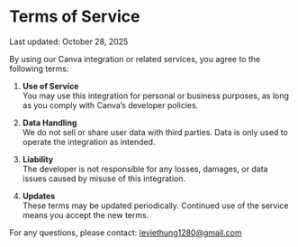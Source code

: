 
# Terms of Service

Last updated: October 28, 2025

By using our Canva integration or related services, you agree to the following terms:

1. **Use of Service**  
   You may use this integration for personal or business purposes, as long as you comply with Canva’s developer policies.

2. **Data Handling**  
   We do not sell or share user data with third parties. Data is only used to operate the integration as intended.

3. **Liability**  
   The developer is not responsible for any losses, damages, or data issues caused by misuse of this integration.

4. **Updates**  
   These terms may be updated periodically. Continued use of the service means you accept the new terms.

For any questions, please contact: [leviethung1280@gmail.com](mailto:leviethung1280@gmail.com)
